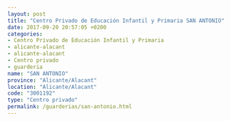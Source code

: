 ```yaml
---
layout: post
title: "Centro Privado de Educación Infantil y Primaria SAN ANTONIO"
date: 2017-09-20 20:57:05 +0200
categories:
- Centro Privado de Educación Infantil y Primaria
- alicante-alacant
- alicante-alacant
- Centro privado
- guarderia
name: "SAN ANTONIO"
province: "Alicante/Alacant"
location: "Alicante/Alacant"
code: "3001192"
type: "Centro privado"
permalink: /guarderias/san-antonio.html
---
```

